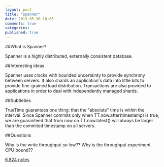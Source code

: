```yaml
---
layout: post
title: "spanner"
date: 2013-05-30 18:05
comments: true
categories: 
published: true
---
```


##What is Spanner?

Spanner is a highly distributed, externally consistent database.

##Interesting ideas

Spanner uses clocks with bounded uncertainty to provide synchrony between
servers. It also shards an application's data into little bits to provide
fine-grained load distribution. Transactions are also provided to applications
in order to deal with independently managed shards.

##Subtleties

TrueTime guarantees one thing: that the "absolute" time is within the interval.
Since Spanner commits only when TT.now.after(timestamp) is true, we are
guaranteed that from now on TT.now.latest() will always be larger than the
commited timestamp on all servers.

##Questions

Why is the write throughput so low??
Why is the throughput experiment CPU bound??


[6.824 notes](http://pdos.csail.mit.edu/6.824/notes/l07.txt)
